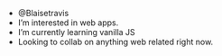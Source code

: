 -  @Blaisetravis
-  I’m interested in web apps.
-  I’m currently learning vanilla JS
-  Looking to collab on anything web related right now.
<!---
Blaisetravis/Blaisetravis is a ✨ special ✨ repository because its `README.md` (this file) appears on your GitHub profile.
You can click the Preview link to take a look at your changes.
--->
